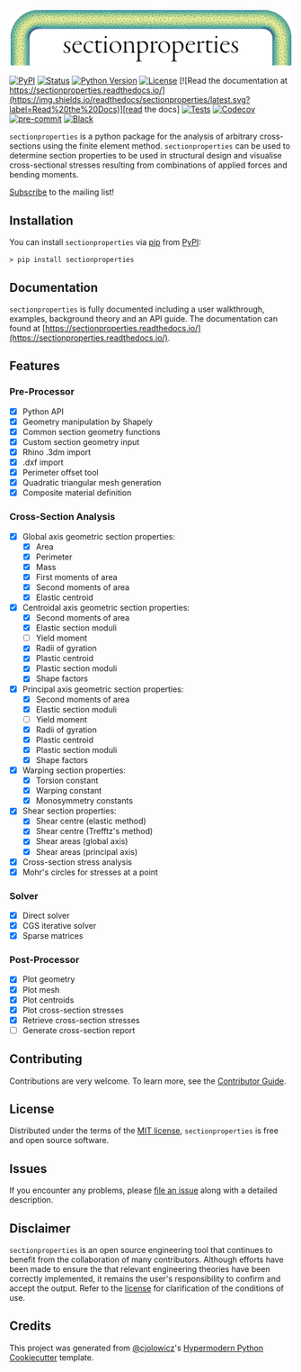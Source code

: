 <picture>
  <source media="(prefers-color-scheme: dark)" srcset="docs/_static/logo-dark-mode.png">
  <source media="(prefers-color-scheme: light)" srcset="docs/_static/logo-light-mode.png">
  <img alt="sectionproperties logo" src="docs/_static/logo-light-mode.png">
</picture>

[![PyPI](https://img.shields.io/pypi/v/sectionproperties.svg)][pypi_]
[![Status](https://img.shields.io/pypi/status/sectionproperties.svg)][status]
[![Python Version](https://img.shields.io/pypi/pyversions/sectionproperties)][python version]
[![License](https://img.shields.io/pypi/l/sectionproperties)][license]
[![Read the documentation at https://sectionproperties.readthedocs.io/](https://img.shields.io/readthedocs/sectionproperties/latest.svg?label=Read%20the%20Docs)][read the docs]
[![Tests](https://github.com/robbievanleeuwen/section-properties/workflows/Tests/badge.svg)][tests]
[![Codecov](https://codecov.io/gh/robbievanleeuwen/section-properties/branch/master/graph/badge.svg)][codecov]
[![pre-commit](https://img.shields.io/badge/pre--commit-enabled-brightgreen?logo=pre-commit&logoColor=white)][pre-commit]
[![Black](https://img.shields.io/badge/code%20style-black-000000.svg)][black]

[pypi_]: https://pypi.org/project/sectionproperties/
[status]: https://pypi.org/project/sectionproperties/
[python version]: https://pypi.org/project/sectionproperties
[read the docs]: https://sectionproperties.readthedocs.io/
[tests]: https://github.com/robbievanleeuwen/section-properties/actions?workflow=Tests
[codecov]: https://app.codecov.io/gh/robbievanleeuwen/section-properties
[pre-commit]: https://github.com/pre-commit/pre-commit
[black]: https://github.com/psf/black

`sectionproperties` is a python package for the analysis of arbitrary cross-sections
using the finite element method. `sectionproperties` can be used to determine
section properties to be used in structural design and visualise cross-sectional
stresses resulting from combinations of applied forces and bending moments.

[Subscribe](http://eepurl.com/dMMUeg) to the mailing list!

## Installation

You can install `sectionproperties` via [pip] from [PyPI]:

```console
> pip install sectionproperties
```

## Documentation

`sectionproperties` is fully documented including a user walkthrough, examples,
background theory and an API guide. The documentation can found at
[https://sectionproperties.readthedocs.io/](https://sectionproperties.readthedocs.io/).

## Features

### Pre-Processor

- [x] Python API
- [x] Geometry manipulation by Shapely
- [x] Common section geometry functions
- [x] Custom section geometry input
- [x] Rhino .3dm import
- [x] .dxf import
- [x] Perimeter offset tool
- [x] Quadratic triangular mesh generation
- [x] Composite material definition

### Cross-Section Analysis

- [x] Global axis geometric section properties:
  - [x] Area
  - [x] Perimeter
  - [x] Mass
  - [x] First moments of area
  - [x] Second moments of area
  - [x] Elastic centroid
- [x] Centroidal axis geometric section properties:
  - [x] Second moments of area
  - [x] Elastic section moduli
  - [ ] Yield moment
  - [x] Radii of gyration
  - [x] Plastic centroid
  - [x] Plastic section moduli
  - [x] Shape factors
- [x] Principal axis geometric section properties:
  - [x] Second moments of area
  - [x] Elastic section moduli
  - [ ] Yield moment
  - [x] Radii of gyration
  - [x] Plastic centroid
  - [x] Plastic section moduli
  - [x] Shape factors
- [x] Warping section properties:
  - [x] Torsion constant
  - [x] Warping constant
  - [x] Monosymmetry constants
- [x] Shear section properties:
  - [x] Shear centre (elastic method)
  - [x] Shear centre (Trefftz's method)
  - [x] Shear areas (global axis)
  - [x] Shear areas (principal axis)
- [x] Cross-section stress analysis
- [x] Mohr's circles for stresses at a point

### Solver

- [x] Direct solver
- [x] CGS iterative solver
- [x] Sparse matrices

### Post-Processor

- [x] Plot geometry
- [x] Plot mesh
- [x] Plot centroids
- [x] Plot cross-section stresses
- [x] Retrieve cross-section stresses
- [ ] Generate cross-section report

## Contributing

Contributions are very welcome.
To learn more, see the [Contributor Guide].

## License

Distributed under the terms of the [MIT license][license],
`sectionproperties` is free and open source software.

## Issues

If you encounter any problems,
please [file an issue] along with a detailed description.

## Disclaimer

`sectionproperties` is an open source engineering tool that continues to benefit from
the collaboration of many contributors. Although efforts have been made to ensure the
that relevant engineering theories have been correctly implemented, it remains the
user's responsibility to confirm and accept the output. Refer to the
[license](LICENSE.md) for clarification of the conditions of use.

## Credits

This project was generated from [@cjolowicz]'s [Hypermodern Python Cookiecutter] template.

[@cjolowicz]: https://github.com/cjolowicz
[pypi]: https://pypi.org/
[hypermodern python cookiecutter]: https://github.com/cjolowicz/cookiecutter-hypermodern-python
[file an issue]: https://github.com/robbievanleeuwen/section-properties/issues
[pip]: https://pip.pypa.io/

<!-- github-only -->

[license]: https://github.com/robbievanleeuwen/section-properties/blob/master/LICENSE
[contributor guide]: https://github.com/robbievanleeuwen/section-properties/blob/master/CONTRIBUTING.md

